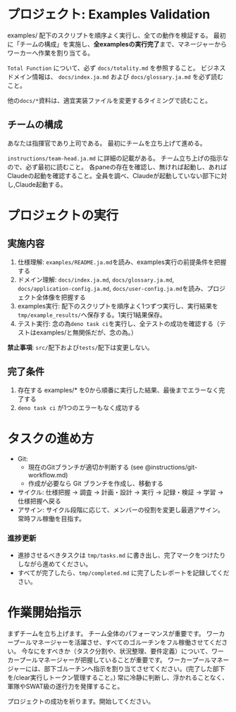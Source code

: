 # プロジェクト: Examples Validation

examples/ 配下のスクリプトを順序よく実行し、全ての動作を検証する。
最初に「チームの構成」を実施し、**全examplesの実行完了**まで、マネージャーからワーカーへ作業を割り当てる。

`Total Function` について、必ず `docs/totality.md` を参照すること。
ビジネスドメイン情報は、 `docs/index.ja.md` および `docs/glossary.ja.md` を必ず読むこと。

他の`docs/*`資料は、適宜実装ファイルを変更するタイミングで読むこと。

## チームの構成

あなたは指揮官であり上司である。
最初にチームを立ち上げて進める。

`instructions/team-head.ja.md` に詳細の記載がある。
チーム立ち上げの指示なので、必ず最初に読むこと。
各paneの存在を確認し、無ければ起動し、あればClaudeの起動を確認すること。全員を調べ、Claudeが起動していない部下に対し,Claude起動する。

# プロジェクトの実行

## 実施内容

1. 仕様理解: `examples/README.ja.md`を読み、examples実行の前提条件を把握する
2. ドメイン理解: `docs/index.ja.md`, `docs/glossary.ja.md`, `docs/application-config.ja.md`, `docs/user-config.ja.md`を読み、プロジェクト全体像を把握する  
3. examples実行: 配下のスクリプトを順序よく1つずつ実行し、実行結果を`tmp/example_results/`へ保存する。1実行1結果保存。
4. テスト実行: 念の為`deno task ci`を実行し、全テストの成功を確認する（テストはexamples/と無関係だが、念の為。）

**禁止事項**:
`src/`配下および`tests/`配下は変更しない。

## 完了条件

1. 存在する examples/* を0から順番に実行した結果、最後までエラーなく完了する
2. `deno task ci` が1つのエラーもなく成功する


# タスクの進め方

- Git:
  - 現在のGitブランチが適切か判断する (see @instructions/git-workflow.md)
  - 作成が必要なら Git ブランチを作成し、移動する
- サイクル: 仕様把握 → 調査 → 計画・設計 → 実行 → 記録・検証 → 学習 → 仕様把握へ戻る
- アサイン: サイクル段階に応じて、メンバーの役割を変更し最適アサイン。常時フル稼働を目指す。

### 進捗更新

- 進捗させるべきタスクは `tmp/tasks.md` に書き出し、完了マークをつけたりしながら進めてください。
- すべてが完了したら、`tmp/completed.md` に完了したレポートを記録してください。

# 作業開始指示

まずチームを立ち上げます。
チーム全体のパフォーマンスが重要です。
ワーカープールマネージャーを活躍させ、すべてのゴルーチンをフル稼働させてください。
今なにをすべきか（タスク分割や、状況整理、要件定義）について、ワーカープールマネージャーが把握していることが重要です。
ワーカープールマネージャーには、部下ゴルーチンへ指示を割り当てさせてください。(完了した部下を/clear実行しトークン管理すること。)
常に冷静に判断し、浮かれることなく、軍隊やSWAT級の遂行力を発揮すること。

プロジェクトの成功を祈ります。開始してください。
